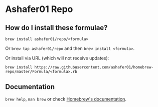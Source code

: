 # Ashafer01 Repo

## How do I install these formulae?
`brew install ashafer01/repo/<formula>`

Or `brew tap ashafer01/repo` and then `brew install <formula>`.

Or install via URL (which will not receive updates):

```
brew install https://raw.githubusercontent.com/ashafer01/homebrew-repo/master/Formula/<formula>.rb
```

## Documentation
`brew help`, `man brew` or check [Homebrew's documentation](https://docs.brew.sh).
